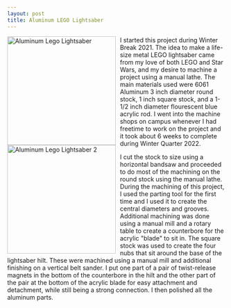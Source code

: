 ```yaml
---
layout: post
title: Aluminum LEGO Lightsaber
---
```


<img src="{{site.baseurl}}/images/IMG_9111.JPG" alt="Aluminum Lego Lightsaber" width="250"
style="float: left; margin-top: 0px; margin-right: 10px" />
<img src="{{site.baseurl}}/images/IMG_9575.jpg" alt="Aluminum Lego Lightsaber 2" width="250"
style="float: left; margin-top: 0px; margin-right: 10px" />


   I started this project during Winter Break 2021. The idea to make a life-size metal LEGO lightsaber came from my love of both LEGO and Star Wars, and my desire to machine a project using a manual lathe. The main materials used were 6061 Aluminum 3 inch diameter round stock, 1 inch square stock, and a 1-1/2 inch diameter flourescent blue acrylic rod. I went into the machine shops on campus whenever I had freetime to work on the project and it took about 6 weeks to complete during Winter Quarter 2022.
   
   I cut the stock to size using a horizontal bandsaw and proceeded to do most of the machining on the round stock using the manual lathe. During the machining of this project, I used the parting tool for the first time and I used it to create the central diameters and grooves. Additional machining was done using a manual mill and a rotary table to create a counterbore for the acrylic "blade" to sit in. The square stock was used to create the four nubs that sit around the base of the lightsaber hilt. These were machined using a manual mill and additional finishing on a vertical belt sander. I put one part of a pair of twist-release magnets in the bottom of the counterbore in the hilt and the other part of the pair at the bottom of the acrylic blade for easy attachment and detachment, while still being a strong connection. I then polished all the aluminum parts.
